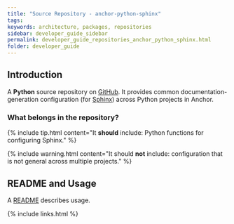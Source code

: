 ```yaml
---
title: "Source Repository - anchor-python-sphinx"
tags:
keywords: architecture, packages, repositories
sidebar: developer_guide_sidebar
permalink: developer_guide_repositories_anchor_python_sphinx.html
folder: developer_guide
---
```


## Introduction

A **Python** source repository on [GitHub](https://www.anchoranalysis.org/anchor-python-sphinx/). It provides common documentation-generation configuration (for [Sphinx](https://www.sphinx-doc.org/en/master/)) across Python projects in Anchor.
### What belongs in the repository?

{% include tip.html content="It **should** include: Python functions for configuring Sphinx." %}

{% include warning.html content="It should **not** include: configuration that is not general across multiple projects." %}

## README and Usage

A [README](https://github.com/anchoranalysis/anchor-python-sphinx/blob/master/README.md) describes usage.

{% include links.html %}
